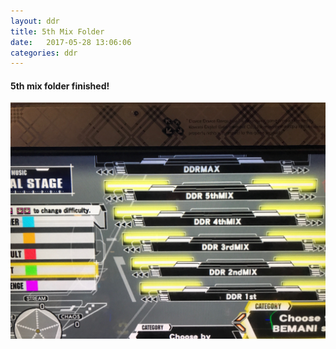 ```yaml
---
layout: ddr
title: 5th Mix Folder
date:   2017-05-28 13:06:06
categories: ddr
---
```


#### 5th mix folder finished!
![](/images/pfc/5th_mix_folder.jpg)
